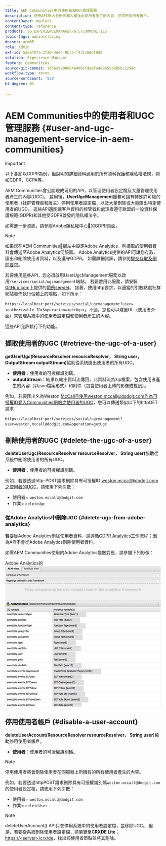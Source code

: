 ```yaml
---
title: AEM Communities中的使用者和UGC管理服務
description: 使用API來大量刪除和大量匯出使用者產生的內容，並停用使用者帳戶。
contentOwner: mgulati
content-type: reference
products: SG_EXPERIENCEMANAGER/6.5/COMMUNITIES
topic-tags: administering
docset: aem65
role: Admin
exl-id: 526ef0fa-3f20-4de4-8bc5-f435c60df0d0
solution: Experience Manager
feature: Communities
source-git-commit: 1f56c99980846400cfde8fa4e9a55e885bc2258d
workflow-type: tm+mt
source-wordcount: '558'
ht-degree: 0%

---
```


# AEM Communities中的使用者和UGC管理服務 {#user-and-ugc-management-service-in-aem-communities}

>[!IMPORTANT]
>
>以下各節以GDPR為例，但說明的詳細資料適用於所有資料保護和隱私權法規，例如GDPR、CCPA等。

AEM Communities會公開現成可用的API，以管理使用者設定檔及大量管理使用者產生的內容(UGC)。 啟用後，**UserUgcManagement**&#x200B;服務可讓有特殊許可權的使用者（社群管理員和版主）停用使用者設定檔，以及大量刪除或大量匯出特定使用者的UGC。 這些API還能讓客戶資料的控管者和處理者遵守歐盟的一般資料保護規範(GDPR)和其他受GDPR啟發的隱私權法令。

如需進一步資訊，請參閱Adobe隱私權中心[&#128279;](https://www.adobe.com/privacy/general-data-protection-regulation.html)的GDPR頁面。

>[!NOTE]
>
>如果您在AEM Communities[&#128279;](/help/communities/analytics.md)網站中設定Adobe Analytics，則擷取的使用者資料會傳送至Adobe Analytics伺服器。 Adobe Analytics提供的API可讓您存取、匯出和刪除使用者資料，以及遵守GDPR。 如需詳細資訊，請參閱[提交存取及刪除要求](https://experienceleague.adobe.com/docs/analytics/admin/data-governance/gdpr-submit-access-delete.html)。

若要使用這些API，您必須啟用UserUgcManagement服務以啟用`/services/social/ugcmanagement`端點。 若要啟用此服務，請安裝[GitHub.com](https://github.com/Adobe-Marketing-Cloud/aem-communities-ugc-migration/tree/main/bundles/communities-ugc-management-servlet)上提供的[範例servlet](https://github.com/Adobe-Marketing-Cloud/aem-communities-ugc-migration/tree/main/bundles/communities-ugc-management-servlet)。 接著，使用http要求，以適當的引數點選社群網站發佈執行個體上的端點，如下所示：

`https://localhost:port/services/social/ugcmanagement?user=<authorizable ID>&operation=<getUgc>`。不過，您也可以建置UI （使用者介面）來管理系統中的使用者設定檔和使用者產生的內容。

這些API允許執行下列功能。

## 擷取使用者的UGC {#retrieve-the-ugc-of-a-user}

**getUserUgc(ResourceResolver resourceResolver， String user， OutputStream outputStream)**&#x200B;協助從系統匯出使用者的所有UGC。

* **使用者**：使用者的可授權識別碼。
* **outputStream**：結果以輸出資料流傳回，此資料流為zip檔案，包含使用者產生的內容（以json檔案形式）和附件（包含使用者上傳的影像或視訊）。

例如，若要匯出名為Weston McCall且使用weston.mccall@dodgit.com作為可授權ID登入Communities網站之使用者的UGC，您可以傳送類似以下的httpGET請求：

`https://localhost:port/services/social/ugcmanagement?user=weston.mccall@dodgit.com&operation=getUgc`

## 刪除使用者的UGC {#delete-the-ugc-of-a-user}

**deleteUserUgc(ResourceResolver resourceResolver， String user)**&#x200B;協助從系統中刪除使用者的所有UGC。

* **使用者**：使用者的可授權識別碼。

例如，若要透過http-POST請求刪除具有可授權ID weston.mccall@dodgit.com之使用者的UGC，請使用下列引數：

* 使用者= `weston.mccall@dodgit.com`
* 作業= `deleteUgc`

### 從Adobe Analytics中刪除UGC {#delete-ugc-from-adobe-analytics}

若要從Adobe Analytics刪除使用者資料，請遵循[GDPR Analytics工作流程](https://experienceleague.adobe.com/docs/analytics/admin/data-governance/an-gdpr-workflow.html)；因為API不會從Adobe Analytics刪除使用者資料。

如需AEM Communities使用的Adobe Analytics變數對應，請參閱下列影像：

Adobe Analytics的![AEM社群變數對應](assets/analytics-communities-mapping.png)

## 停用使用者帳戶 {#disable-a-user-account}

**deleteUserAccount(ResourceResolver resourceResolver， String user)**&#x200B;協助停用使用者帳戶。

* **使用者**：使用者的可授權識別碼。

>[!NOTE]
>
>停用使用者將會刪除使用者在伺服器上所擁有的所有使用者產生的內容。

例如，若要透過httpPOST請求刪除具有可授權識別碼`weston.mccall@dodgit.com`的使用者設定檔，請使用下列引數：

* 使用者= `weston.mccall@dodgit.com`
* 作業= `deleteUser`

>[!NOTE]
>
>deleteUserAccount() API只會停用系統中的使用者設定檔，並移除UGC。 但是，若要從系統刪除使用者設定檔，請瀏覽至&#x200B;**CRXDE Lite**： [https://&lt;server>/crx/de](https://localhost:4502/crx/de)，找出該使用者節點並將其刪除。
